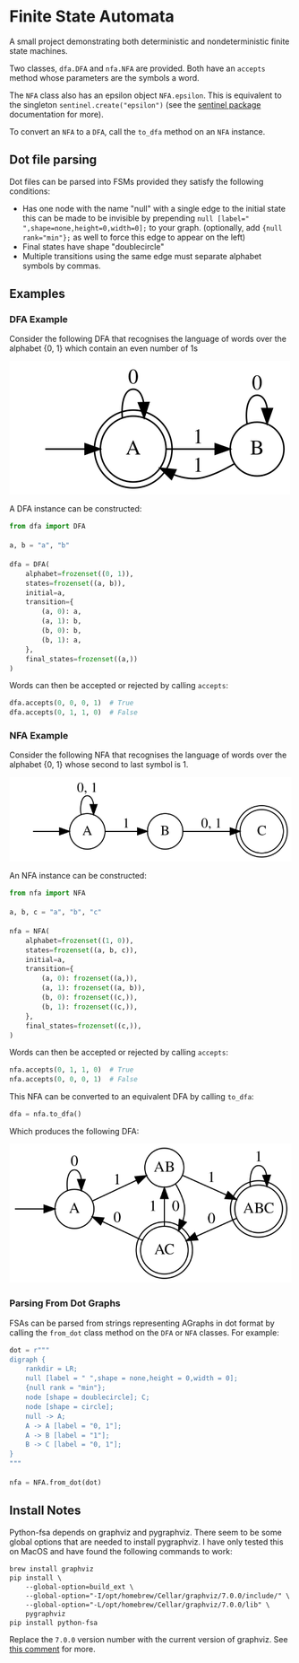 # Finite State Automata

A small project demonstrating both deterministic and nondeterministic finite
state machines.

Two classes, `dfa.DFA` and `nfa.NFA` are provided.
Both have an `accepts` method whose parameters are the symbols a word.

The `NFA` class also has an epsilon object `NFA.epsilon`.
This is equivalent to the singleton `sentinel.create("epsilon")` (see
the [sentinel package](https://github.com/eddieantonio/sentinel) documentation
for more).

To convert an `NFA` to a `DFA`, call the `to_dfa` method on an `NFA` instance.

## Dot file parsing

Dot files can be parsed into FSMs provided they satisfy the following
conditions:

- Has one node with the name "null" with a single edge to the initial state this
  can be made to be invisible by
  prepending `null [label=" ",shape=none,height=0,width=0];` to your
  graph. (optionally, add `{null rank="min"};` as well to force this edge to
  appear on the left)
- Final states have shape "doublecircle"
- Multiple transitions using the same edge must separate alphabet symbols by
  commas.

## Examples

### DFA Example

Consider the following DFA that recognises the language of words over the
alphabet {0, 1} which contain an even number of 1s

![](assets/dfa_example.svg)

A DFA instance can be constructed:

```python
from dfa import DFA

a, b = "a", "b"

dfa = DFA(
    alphabet=frozenset((0, 1)),
    states=frozenset((a, b)),
    initial=a,
    transition={
        (a, 0): a,
        (a, 1): b,
        (b, 0): b,
        (b, 1): a,
    },
    final_states=frozenset((a,))
)
```

Words can then be accepted or rejected by calling `accepts`:

```python
dfa.accepts(0, 0, 0, 1)  # True
dfa.accepts(0, 1, 1, 0)  # False
```

### NFA Example

Consider the following NFA that recognises the language of words over the
alphabet {0, 1} whose second to last symbol is 1.

![](assets/nfa_example.svg)

An NFA instance can be constructed:

```python
from nfa import NFA

a, b, c = "a", "b", "c"

nfa = NFA(
    alphabet=frozenset((1, 0)),
    states=frozenset((a, b, c)),
    initial=a,
    transition={
        (a, 0): frozenset((a,)),
        (a, 1): frozenset((a, b)),
        (b, 0): frozenset((c,)),
        (b, 1): frozenset((c,)),
    },
    final_states=frozenset((c,)),
)
```

Words can then be accepted or rejected by calling `accepts`:

```python
nfa.accepts(0, 1, 1, 0)  # True
nfa.accepts(0, 0, 0, 1)  # False
```

This NFA can be converted to an equivalent DFA by calling `to_dfa`:

```python
dfa = nfa.to_dfa()
```

Which produces the following DFA:

![](assets/nfa_to_dfa_ex.svg)

### Parsing From Dot Graphs

FSAs can be parsed from strings representing AGraphs in dot format by calling
the `from_dot` class method on the `DFA` or `NFA` classes.
For example:

```python
dot = r"""
digraph {
    rankdir = LR;
    null [label = " ",shape = none,height = 0,width = 0];
    {null rank = "min"};
    node [shape = doublecircle]; C;
    node [shape = circle];
    null -> A;
    A -> A [label = "0, 1"];
    A -> B [label = "1"];
    B -> C [label = "0, 1"];
}
"""

nfa = NFA.from_dot(dot)
```

## Install Notes

Python-fsa depends on graphviz and pygraphviz.
There seem to be some global options that are needed to install pygraphviz.
I have only tested this on MacOS and have found the following commands to work:

```
brew install graphviz
pip install \
    --global-option=build_ext \
    --global-option="-I/opt/homebrew/Cellar/graphviz/7.0.0/include/" \
    --global-option="-L/opt/homebrew/Cellar/graphviz/7.0.0/lib" \
    pygraphviz
pip install python-fsa
```

Replace the `7.0.0` version number with the current version of graphviz.
See [this comment](https://github.com/pypa/setuptools/issues/2740#issuecomment-1087875770)
for more.
